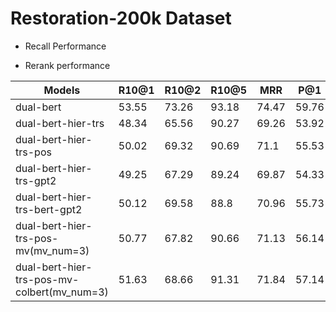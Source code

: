 # Restoration-200k Dataset

* Recall Performance

* Rerank performance

| Models             | R10@1 | R10@2 | R10@5 | MRR   | P@1 | MAP |
| ------------------ | ----- | ----- | ----- | ----- | --- | --- |
| dual-bert          | 53.55 | 73.26 | 93.18 | 74.47 | 59.76 | 73.09 |
| dual-bert-hier-trs | 48.34 | 65.56 | 90.27 | 69.26 | 53.92 | 67.96 |
| dual-bert-hier-trs-pos | 50.02 | 69.32 | 90.69 | 71.1 | 55.53 | 69.73 |
| dual-bert-hier-trs-gpt2 | 49.25 | 67.29 | 89.24 | 69.87 | 54.33 | 68.8 |
| dual-bert-hier-trs-bert-gpt2 | 50.12 | 69.58 | 88.8 | 70.96 | 55.73 | 69.86 |
| dual-bert-hier-trs-pos-mv(mv_num=3) | 50.77 | 67.82 | 90.66 | 71.13 | 56.14 | 69.84 |
| dual-bert-hier-trs-pos-mv-colbert(mv_num=3) | 51.63 | 68.66 | 91.31 | 71.84 | 57.14 | 70.68 |
